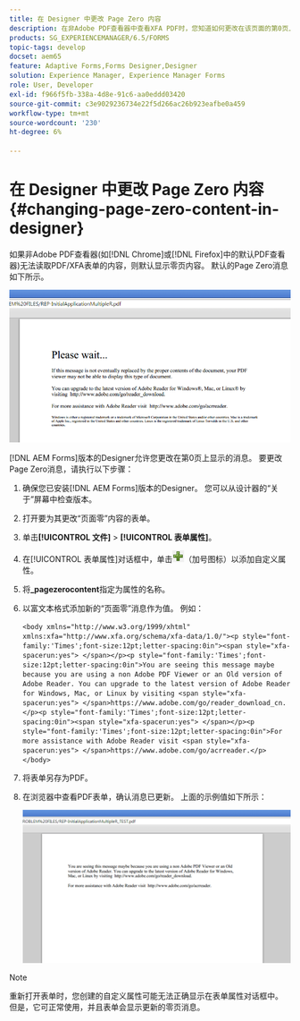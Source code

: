 ```yaml
---
title: 在 Designer 中更改 Page Zero 内容
description: 在非Adobe PDF查看器中查看XFA PDF时，您知道如何更改在该页面的第0页上显示的消息吗？
products: SG_EXPERIENCEMANAGER/6.5/FORMS
topic-tags: develop
docset: aem65
feature: Adaptive Forms,Forms Designer,Designer
solution: Experience Manager, Experience Manager Forms
role: User, Developer
exl-id: f966f5fb-338a-4d8e-91c6-aa0eddd03420
source-git-commit: c3e9029236734e22f5d266ac26b923eafbe0a459
workflow-type: tm+mt
source-wordcount: '230'
ht-degree: 6%

---
```


# 在 Designer 中更改 Page Zero 内容 {#changing-page-zero-content-in-designer}

如果非Adobe PDF查看器(如[!DNL Chrome]或[!DNL Firefox]中的默认PDF查看器)无法读取PDF/XFA表单的内容，则默认显示零页内容。 默认的Page Zero消息如下所示。

![defaultpage0message](assets/defaultpage0message.png)

[!DNL AEM Forms]版本的Designer允许您更改在第0页上显示的消息。 要更改Page Zero消息，请执行以下步骤：

1. 确保您已安装[!DNL AEM Forms]版本的Designer。 您可以从设计器的“关于”屏幕中检查版本。

1. 打开要为其更改“页面零”内容的表单。

1. 单击&#x200B;**[!UICONTROL 文件]** > **[!UICONTROL 表单属性]**。

1. 在[!UICONTROL 表单属性]对话框中，单击![加号](assets/plus.png)（加号图标）以添加自定义属性。

1. 将&#x200B;**_pagezerocontent**&#x200B;指定为属性的名称。
1. 以富文本格式添加新的“页面零”消息作为值。 例如：


   `<body xmlns="http://www.w3.org/1999/xhtml" xmlns:xfa="http://www.xfa.org/schema/xfa-data/1.0/"><p style="font-family:'Times';font-size:12pt;letter-spacing:0in"><span style="xfa-spacerun:yes"> </span></p><p style="font-family:'Times';font-size:12pt;letter-spacing:0in">You are seeing this message maybe because you are using a non Adobe PDF Viewer or an Old version of Adobe Reader. You can upgrade to the latest version of Adobe Reader for Windows, Mac, or Linux by visiting <span style="xfa-spacerun:yes"> </span>https://www.adobe.com/go/reader_download_cn.</p><p style="font-family:'Times';font-size:12pt;letter-spacing:0in"><span style="xfa-spacerun:yes"> </span></p><p style="font-family:'Times';font-size:12pt;letter-spacing:0in">For more assistance with Adobe Reader visit <span style="xfa-spacerun:yes"> </span>https://www.adobe.com/go/acrreader.</p></body>`

1. 将表单另存为PDF。

1. 在浏览器中查看PDF表单，确认消息已更新。 上面的示例值如下所示：

   ![changedmessage](assets/changedmessage.png)

>[!NOTE]
>
>重新打开表单时，您创建的自定义属性可能无法正确显示在表单属性对话框中。 但是，它可正常使用，并且表单会显示更新的零页消息。
